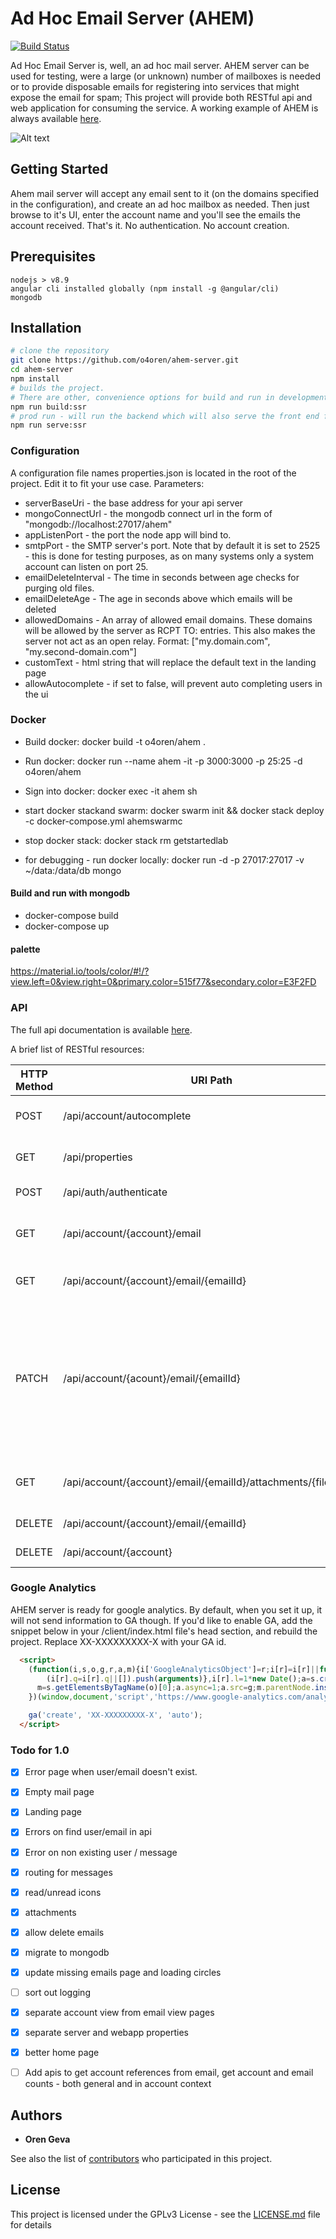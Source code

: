 
# Ad Hoc Email Server (AHEM)
[![Build Status](https://travis-ci.org/o4oren/Ad-Hoc-Email-Server.svg?branch=master)](https://travis-ci.org/o4oren/Ad-Hoc-Email-Server)

Ad Hoc Email Server is, well, an ad hoc mail server. 
AHEM server can be used for testing, were a large (or unknown) number of mailboxes is needed or to provide disposable emails for registering into services that might expose the email for spam;
This project will provide both RESTful api and web application for consuming the service.
A working example of AHEM is always available [here](http://www.ahem.email "AHEM - Ad Hoc Disposable Temporary Email addresss").


![Alt text](/client/assets/images/screenshot.png?raw=true "AHEM mail server")

## Getting Started
Ahem mail server will accept any email sent to it (on the domains specified in the configuration), and create an ad hoc mailbox as needed.
Then just browse to it's UI, enter the account name and you'll see the emails the account received.
That's it. No authentication. No account creation.

## Prerequisites
```
nodejs > v8.9 
angular cli installed globally (npm install -g @angular/cli)
mongodb
```

## Installation
```bash
# clone the repository
git clone https://github.com/o4oren/ahem-server.git
cd ahem-server
npm install
# builds the project.
# There are other, convenience options for build and run in development mode.
npm run build:ssr
# prod run - will run the backend which will also serve the front end form the `dist` folder.
npm run serve:ssr
```

### Configuration
A configuration file names properties.json is located in the root of the project.
Edit it to fit your use case.
Parameters:
* serverBaseUri - the base address for your api server
* mongoConnectUrl - the mongodb connect url in the form of "mongodb://localhost:27017/ahem"
* appListenPort - the port the node app will bind to.
* smtpPort - the SMTP server's port. Note that by default it is set to 2525 - this is done for testing purposes, as on many systems only a system account can listen on port 25.
* emailDeleteInterval - The time in seconds between age checks for purging old files.
* emailDeleteAge - The age in seconds above which emails will be deleted
* allowedDomains - An array of allowed email domains. These domains will be allowed by the server as RCPT TO: entries. This also makes the server not act as an open relay. Format: ["my.domain.com", "my.second-domain.com"]
* customText - html string that will replace the default text in the landing page
* allowAutocomplete - if set to false, will prevent auto completing users in the ui

### Docker
* Build docker: docker build -t o4oren/ahem .
* Run docker: docker run --name ahem -it -p 3000:3000 -p 25:25 -d o4oren/ahem
* Sign into docker: docker exec -it ahem sh
* start docker stackand swarm: docker swarm init && docker stack deploy -c docker-compose.yml ahemswarmc
* stop docker stack: docker stack rm getstartedlab

* for debugging - run docker locally: docker run -d -p 27017:27017 -v ~/data:/data/db mongo

#### Build and run with mongodb
* docker-compose build
* docker-compose up

#### palette ####
https://material.io/tools/color/#!/?view.left=0&view.right=0&primary.color=515f77&secondary.color=E3F2FD

### API

The full api documentation is available [here](https://www.ahem.email/help/api "AHEM - API Help").

A brief list of RESTful resources:

HTTP Method | URI Path | Parameters | Descritpion
--- | --- | --- | ---
POST | /api/account/autocomplete | { "prefix":"value" } | Returns a partial list of accounts
GET | /api/properties | |returns global system properties
POST | /api/auth/authenticate | { } | Returns an access token
GET | /api/account/{account}/email | |returns a list of the email objects in the account
GET | /api/account/{account}/email/{emailId} | |Gets the contents of a specific email
PATCH | /api/account/{acount}/email/{emailId} | {"isRead" : true} |Updates the emailInfo object (representation of the email meta data in the user's account. Currently, only the isRead field is supported.
GET | /api/account/{account}/email/{emailId}/attachments/{filename} | |Downloads a specific attachment form an email
DELETE | /api/account/{account}/email/{emailId} | |Deletes a specific email
DELETE | /api/account/{account} | | Deletes a whole account

### Google Analytics

AHEM server is ready for google analytics. By default, when you set it up, it will not send information to GA though.
If you'd like to enable GA, add the snippet below in your /client/index.html file's head section, and rebuild the project.
Replace XX-XXXXXXXXX-X with your GA id.
```html
  <script>
    (function(i,s,o,g,r,a,m){i['GoogleAnalyticsObject']=r;i[r]=i[r]||function(){
        (i[r].q=i[r].q||[]).push(arguments)},i[r].l=1*new Date();a=s.createElement(o),
      m=s.getElementsByTagName(o)[0];a.async=1;a.src=g;m.parentNode.insertBefore(a,m)
    })(window,document,'script','https://www.google-analytics.com/analytics.js','ga');

    ga('create', 'XX-XXXXXXXXX-X', 'auto');
  </script>
```

### Todo for 1.0

- [x] Error page when user/email doesn't exist.
- [x] Empty mail page
- [x] Landing page
- [x] Errors on find user/email in api
- [x] Error on non existing user / message
- [x] routing for messages
- [x] read/unread icons
- [x] attachments
- [x] allow delete emails
- [x] migrate to mongodb
- [x] update missing emails page and loading circles
- [ ]  sort out logging
- [x] separate  account view from email view pages 
- [x] separate  server and webapp properties 
- [x] better home page
- [ ] Add apis to get account references from email, get account and email counts - both general and in account context


## Authors

* **Oren Geva**

See also the list of [contributors](https://github.com/o4oren/ahem-server/contributors) who participated in this project.

## License

This project is licensed under the GPLv3 License - see the [LICENSE.md](LICENSE.md) file for details



